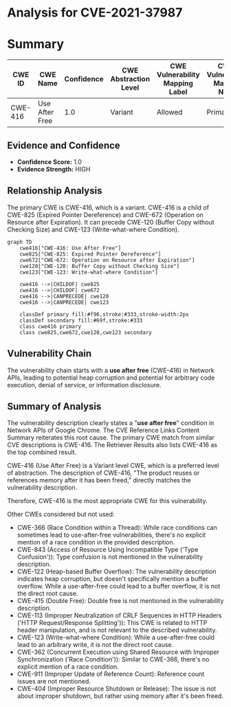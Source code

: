# Analysis for CVE-2021-37987

# Summary
| CWE ID | CWE Name | Confidence | CWE Abstraction Level | CWE Vulnerability Mapping Label | CWE-Vulnerability Mapping Notes |
|---|---|---|---|---|---|
| CWE-416 | Use After Free | 1.0 | Variant | Allowed | Primary CWE |

## Evidence and Confidence

*   **Confidence Score:** 1.0
*   **Evidence Strength:** HIGH

## Relationship Analysis
The primary CWE is CWE-416, which is a variant. CWE-416 is a child of CWE-825 (Expired Pointer Dereference) and CWE-672 (Operation on Resource after Expiration). It can precede CWE-120 (Buffer Copy without Checking Size) and CWE-123 (Write-what-where Condition).

```mermaid
graph TD
    cwe416["CWE-416: Use After Free"]
    cwe825["CWE-825: Expired Pointer Dereference"]
    cwe672["CWE-672: Operation on Resource after Expiration"]
    cwe120["CWE-120: Buffer Copy without Checking Size"]
    cwe123["CWE-123: Write-what-where Condition"]
    
    cwe416 -->|CHILDOF| cwe825
    cwe416 -->|CHILDOF| cwe672
    cwe416 -->|CANPRECEDE| cwe120
    cwe416 -->|CANPRECEDE| cwe123
    
    classDef primary fill:#f96,stroke:#333,stroke-width:2px
    classDef secondary fill:#69f,stroke:#333
    class cwe416 primary
    class cwe825,cwe672,cwe120,cwe123 secondary
```

## Vulnerability Chain
The vulnerability chain starts with a **use after free** (CWE-416) in Network APIs, leading to potential heap corruption and potential for arbitrary code execution, denial of service, or information disclosure.

## Summary of Analysis
The vulnerability description clearly states a "**use after free**" condition in Network APIs of Google Chrome. The CVE Reference Links Content Summary reiterates this root cause. The primary CWE match from similar CVE descriptions is CWE-416. The Retriever Results also lists CWE-416 as the top combined result.

CWE-416 (Use After Free) is a Variant level CWE, which is a preferred level of abstraction. The description of CWE-416, "The product reuses or references memory after it has been freed," directly matches the vulnerability description.

Therefore, CWE-416 is the most appropriate CWE for this vulnerability.

Other CWEs considered but not used:

*   CWE-366 (Race Condition within a Thread): While race conditions can sometimes lead to use-after-free vulnerabilities, there's no explicit mention of a race condition in the provided description.
*   CWE-843 (Access of Resource Using Incompatible Type ('Type Confusion')): Type confusion is not mentioned in the vulnerability description.
*   CWE-122 (Heap-based Buffer Overflow): The vulnerability description indicates heap corruption, but doesn't specifically mention a buffer overflow. While a use-after-free could lead to a buffer overflow, it is not the direct root cause.
*   CWE-415 (Double Free): Double free is not mentioned in the vulnerability description.
*   CWE-113 (Improper Neutralization of CRLF Sequences in HTTP Headers ('HTTP Request/Response Splitting')): This CWE is related to HTTP header manipulation, and is not relevant to the described vulnerability.
*   CWE-123 (Write-what-where Condition): While a use-after-free could lead to an arbitrary write, it is not the direct root cause.
*   CWE-362 (Concurrent Execution using Shared Resource with Improper Synchronization ('Race Condition')): Similar to CWE-366, there's no explicit mention of a race condition.
*   CWE-911 (Improper Update of Reference Count): Reference count issues are not mentioned.
*   CWE-404 (Improper Resource Shutdown or Release): The issue is not about improper shutdown, but rather using memory after it's been freed.